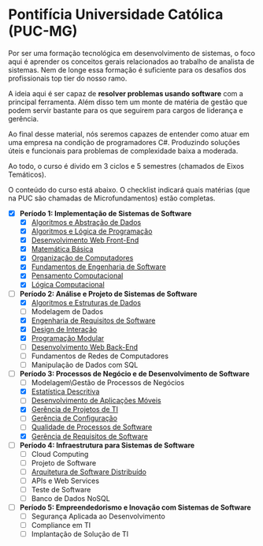 # Pontifícia Universidade Católica (PUC-MG)

Por ser uma formação tecnológica em desenvolvimento de sistemas, o foco aqui é aprender os conceitos gerais relacionados ao trabalho de analista de sistemas. Nem de longe essa formação é suficiente para os desafios dos profissionais top tier do nosso ramo.

A ideia aqui é ser capaz de **resolver problemas usando software** com a principal ferramenta. Além disso tem um monte de matéria de gestão que podem servir bastante para os que seguirem para cargos de liderança e gerência.

Ao final desse material, nós seremos capazes de entender como atuar em uma empresa na condição de programadores C#. Produzindo soluções úteis e funcionais para problemas de complexidade baixa a moderada.

Ao todo, o curso é divido em 3 ciclos e 5 semestres (chamados de Eixos Temáticos).

O conteúdo do curso está abaixo. O checklist indicará quais matérias (que na PUC são chamadas de Microfundamentos) estão completas.

- [x] **Período 1: Implementação de Sistemas de Software**
    - [x] [Algoritmos e Abstração de Dados](/CC_site/nav/PUC/periodo1/algoritmos_e_abstracao/)
    - [x] [Algoritmos e Lógica de Programação](/CC_site/nav/PUC/periodo1/algoritmos_e_logica/)
    - [x] [Desenvolvimento Web Front-End](/CC_site/nav/PUC/periodo1/desenvolvimento_web/)
    - [x] [Matemática Básica](/CC_site/nav/PUC/periodo1/matematica_basica/)
    - [x] [Organização de Computadores](/CC_site/nav/PUC/periodo1/organizacao_computadores/)
    - [x] [Fundamentos de Engenharia de Software](/CC_site/nav/PUC/periodo1/fundamentos_eng_soft/)
    - [x] [Pensamento Computacional](/CC_site/nav/PUC/periodo1/pensamento_comp/)
    - [x] [Lógica Computacional](/CC_site/nav/PUC/periodo1/logica_comp/)

- [ ] **Período 2: Análise e Projeto de Sistemas de Software**
    - [x] [Algoritmos e Estruturas de Dados](/CC_site/nav/PUC/periodo2/algoritmo_estrutura_dados/)
    - [ ] Modelagem de Dados
    - [x] [Engenharia de Requisitos de Software](/CC_site/nav/PUC/periodo2/engenharia_requisitos/)
    - [x] [Design de Interação](/CC_site/nav/PUC/periodo2/design_interacao/)
    - [x] [Programação Modular](/CC_site/nav/PUC/periodo2/programacao_modular/)
    - [ ] [Desenvolvimento Web Back-End](/CC_site/nav/PUC/periodo2/dev_web_backend/)
    - [ ] Fundamentos de Redes de Computadores
    - [ ] Manipulação de Dados com SQL

- [ ] **Período 3: Processos de Negócio e de Desenvolvimento de Software**
    - [ ] Modelagem\Gestão de Processos de Negócios
    - [x] [Estatística Descritiva](/CC_site/nav/PUC/periodo3/estat_desc)
    - [ ] [Desenvolvimento de Aplicações Móveis](/CC_site/nav/PUC/periodo3/dev_mobile/)
    - [x] [Gerência de Projetos de TI](/CC_site/nav/PUC/periodo3/gerencia_projetos/)
    - [ ] [Gerência de Configuração](/CC_site/nav/PUC/periodo3/gerencia_config/)
    - [ ] [Qualidade de Processos de Software](/CC_site/nav/PUC/periodo3/qualidade_processos/)
    - [x] [Gerência de Requisitos de Software](/CC_site/nav/PUC/periodo3/gerencia_requisitos/)

- [ ] **Período 4: Infraestrutura para Sistemas de Software**
    - [ ] Cloud Computing
    - [ ] Projeto de Software
    - [ ] [Arquitetura de Software Distribuído](/CC_site/nav/PUC/periodo4/arquitetura_distribuida/)
    - [ ] APIs e Web Services
    - [ ] Teste de Software
    - [ ] Banco de Dados NoSQL

- [ ] **Período 5: Empreendedorismo e Inovação com Sistemas de Software**
    - [ ] Segurança Aplicada ao Desenvolvimento
    - [ ] Compliance em TI
    - [ ] Implantação de Solução de TI
